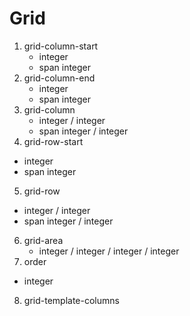 # Grid 

1. grid-column-start 
   - integer
   - span integer 
2. grid-column-end 
   - integer 
   - span integer
3. grid-column
   -  integer / integer
   - span integer / integer
4.  grid-row-start 
   - integer
   - span integer 
5.  grid-row
   -  integer / integer
   - span integer / integer
6. grid-area 
   - integer / integer / integer / integer
7. order 
  - integer 
8. grid-template-columns